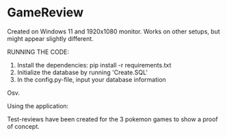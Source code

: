 # GameReview
Created on Windows 11 and 1920x1080 monitor. Works on other setups, but might appear slightly different.

RUNNING THE CODE:

1) Install the dependencies: pip install -r requirements.txt
2) Initialize the database by running 'Create.SQL'
3) In the config.py-file, input your database information

Osv.

Using the application:







Test-reviews have been created for the 3 pokemon games to show a proof of concept.
